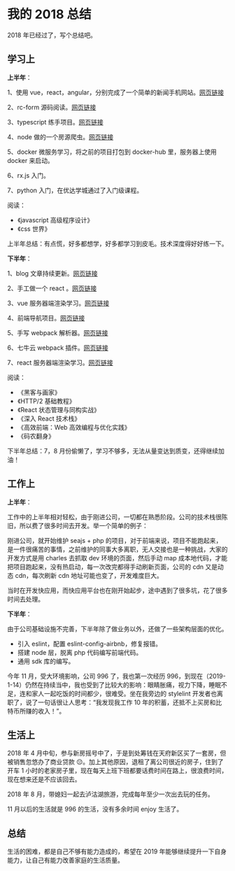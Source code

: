 # 我的 2018 总结

2018 年已经过了，写个总结吧。

## 学习上

**上半年**：

1、使用 vue，react，angular，分别完成了一个简单的新闻手机网站。[网页链接](https://github.com/hengliyin/react-kandian)

2、rc-form 源码阅读。[网页链接](https://github.com/hengliyin/antd-form-demo)

3、typescript 练手项目。[网页链接](https://github.com/hengliyin/notepad)

4、node 做的一个房源爬虫。[网页链接](https://github.com/hengliyin/cdfang-spider)

5、docker 微服务学习，将之前的项目打包到 docker-hub 里，服务器上使用 docker 来启动。

6、rx.js 入门。

7、python 入门，在优达学城通过了入门级课程。

阅读：

- 《javascript 高级程序设计》
- 《css 世界》

上半年总结：有点慌，好多都想学，好多都学习到皮毛。技术深度得好好练一下。

**下半年**：

1、blog 文章持续更新。[网页链接](https://hengliyin.github.io/)

2、手工做一个 react 。[网页链接](https://github.com/hengliyin/diy-react)

3、vue 服务器端渲染学习。[网页链接](https://github.com/hengliyin/vue-todolist)

4、前端导航项目。[网页链接](https://github.com/hengliyin/front-end-navigation)

5、手写 webpack 解析器。[网页链接](https://github.com/hengliyin/diy-webpack)

6、七牛云 webpack 插件。[网页链接](https://github.com/hengliyin/qiniu-upload-plugin)

7、react 服务器端渲染学习。[网页链接](https://github.com/hengliyin/react-ssr-demo)

阅读：

- 《黑客与画家》
- 《HTTP/2 基础教程》
- 《React 状态管理与同构实战》
- 《深入 React 技术栈》
- 《高效前端：Web 高效编程与优化实践》
- 《码农翻身》

下半年总结：7，8 月份偷懒了，学习不够多，无法从量变达到质变，还得继续加油！

## 工作上

**上半年**：

工作中的上半年相对轻松，由于刚进公司，一切都在熟悉阶段。公司的技术栈很陈旧，所以费了很多时间去开发。举一个简单的例子：

刚进公司，就开始维护 seajs + php 的项目，对于前端来说，项目不能跑起来，是一件很痛苦的事情，之前维护的同事大多离职，无人交接也是一种挑战，大家的开发方式是用 charles 去抓取 dev 环境的页面，然后手动 map 成本地代码，才能把项目跑起来，没有热启动，每一次改完都得手动刷新页面，公司的 cdn 又是动态 cdn，每次刷新 cdn 地址可能也变了，开发难度巨大。

当时在开发快应用，而快应用平台也在刚开始起步，途中遇到了很多坑，花了很多时间去处理。

**下半年**：

由于公司基础设施不完善，下半年除了做业务以外，还做了一些架构层面的优化。

- 引入 eslint，配置 eslint-config-airbnb，修复报错。
- 搭建 node 层，脱离 php 代码编写前端代码。
- 通用 sdk 库的编写。

今年 11 月，受大环境影响，公司 996 了，我也第一次经历 996，到现在（2019-1-14）仍然在持续当中，我也受到了比较大的影响：眼睛胀痛，视力下降，睡眠不足，连和家人一起吃饭的时间都少，很难受。坐在我旁边的 stylelint 开发者也离职了，说了一句话很让人思考：“我发现我工作 10 年的积蓄，还抵不上买房和比特币所赚的收入！”。

## 生活上

2018 年 4 月中旬，参与新房摇号中了，于是到处筹钱在天府新区买了一套房，但被销售忽悠办了商业贷款 😔。加上其他原因，退租了离公司很近的房子，住到了开车 1 小时的老家房子里，现在每天上班下班都要话费时间在路上，很浪费时间，现在想来还是不应该回去。

2018 年 8 月，带媳妇一起去泸沽湖旅游，完成每年至少一次出去玩的任务。

11 月以后的生活就是 996 的生活，没有多余时间 enjoy 生活了。

## 总结

生活的困难，都是自己不够有能力造成的，希望在 2019 年能够继续提升一下自身能力，让自己有能力改善家庭的生活质量。

